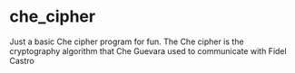 # che_cipher
Just a basic Che cipher program for fun.
The Che cipher is the cryptography algorithm that Che Guevara used to communicate with Fidel Castro
